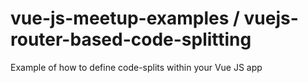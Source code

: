 # vue-js-meetup-examples / vuejs-router-based-code-splitting
Example of how to define code-splits within your Vue JS app
